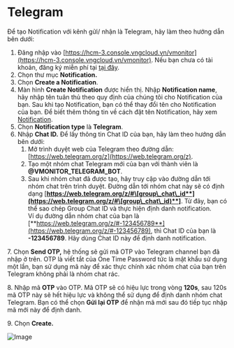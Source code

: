 # Telegram

Để tạo Notification với kênh gửi/ nhận là Telegram, hãy làm theo hướng dẫn bên dưới:

1. Đăng nhập vào [https://hcm-3.console.vngcloud.vn/vmonitor](https://hcm-3.console.vngcloud.vn/vmonitor). Nếu bạn chưa có tài khoản, đăng ký miễn phí tại [tại đây](https://register.vngcloud.vn/signup).
2. Chọn thư mục **Notification.**
3. Chọn **Create a Notification**.
4. Màn hình **Create Notification** được hiển thị. Nhập **Notification name**, hãy nhập tên tuân thủ theo quy định của chúng tôi cho Notification của bạn. Sau khi tạo Notification, bạn có thể thay đổi tên cho Notification của bạn. Để biết thêm thông tin về cách đặt tên Notification, hãy xem [Notification](https://docs.vngcloud.vn/vng-cloud-document/vn/vmonitor-platform/cach-tinh-nang-cua-vmonitor-platform/notification).
5. Chọn **Notification type** là **Telegram**.
6. Nhập **Chat ID.** Để lấy thông tin Chat ID của bạn, hãy làm theo hướng dẫn bên dưới:
   1. Mở trình duyệt web của Telegram theo đường dẫn: [https://web.telegram.org/z](https://web.telegram.org/z).
   2. Tạo một nhóm chat Telegram mới của bạn với thành viên là **@VMONITOR\_TELEGRAM\_BOT**.
   3. Sau khi nhóm chat đã được tạo, hãy truy cập vào đường dẫn tới nhóm chat trên trình duyệt. Đường dẫn tới nhóm chat này sẽ có định dạng [**https://web.telegram.org/z/#\[group\_chat\_id**](https://web.telegram.org/z/#\[group\_chat\_id)**]**. Từ đây, bạn có thể sao chép Group Chat ID và thực hiện định danh notification. \
      Ví dụ đường dẫn nhóm chat của bạn là [**https://web.telegram.org/z/#-123456789**](https://web.telegram.org/z/#-123456789), thì Chat ID của bạn là **-123456789**. Hãy dùng Chat ID này để định danh notification.

7\. Chọn **Send OTP,** hệ thống sẽ gửi mã OTP vào Telegram channel bạn đã nhập ở trên. OTP là viết tắt của One Time Password tức là mật khẩu sử dụng một lần, bạn sử dụng mã này để xác thực chính xác nhóm chat của bạn trên Telegram không phải là nhóm chat rác.

8\. Nhập mã **OTP** vào OTP. Mã OTP sẽ có hiệu lực trong vòng **120s**, sau 120s mã OTP này sẽ hết hiệu lực và không thể sử dụng để định danh nhóm chat Telegram. Bạn có thể chọn **Gửi lại OTP** để nhận mã mới sau đó tiếp tục nhập mã mới này để định danh.

9\. Chọn **Create.** 

![Image](https://github.com/vngcloud/docs/blob/main/Vietnamese/.gitbook/assets/image%20(103).png?raw=true)
